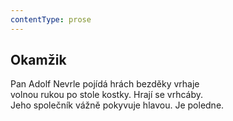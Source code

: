 ```yaml
---
contentType: prose
---
```


## Okamžik

Pan Adolf Nevrle pojídá hrách bezděky vrhaje  
volnou rukou po stole kostky. Hrají se vrhcáby.  
Jeho společník vážně pokyvuje hlavou. Je poledne.
